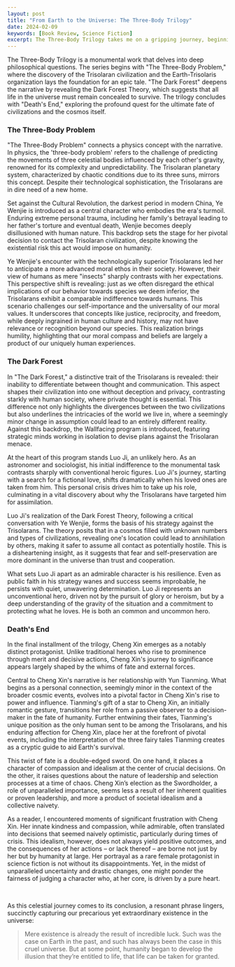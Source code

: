 ```yaml
---
layout: post
title: "From Earth to the Universe: The Three-Body Trilogy"
date: 2024-02-09
keywords: [Book Review, Science Fiction]
excerpt: The Three-Body Trilogy takes me on a gripping journey, beginning amidst the chaos of the Cultural Revolution in 'The Three-Body Problem,' progressing through the enlightening revelations of the Dark Forest Theory in 'The Dark Forest,' and culminating in the deep existential musings of 'Death's End.' This series offers a profound meditation on human civilization and highlights the extraordinary happenstance of our very existence.
---
```


The Three-Body Trilogy is a monumental work that delves into deep philosophical questions. The series begins with "The Three-Body Problem," where the discovery of the Trisolaran civilization and the Earth-Trisolaris organization lays the foundation for an epic tale. "The Dark Forest" deepens the narrative by revealing the Dark Forest Theory, which suggests that all life in the universe must remain concealed to survive. The trilogy concludes with "Death's End," exploring the profound quest for the ultimate fate of civilizations and the cosmos itself.

### The Three-Body Problem

"The Three-Body Problem" connects a physics concept with the narrative. In physics, the 'three-body problem' refers to the challenge of predicting the movements of three celestial bodies influenced by each other's gravity, renowned for its complexity and unpredictability. The Trisolaran planetary system, characterized by chaotic conditions due to its three suns, mirrors this concept. Despite their technological sophistication, the Trisolarans are in dire need of a new home.

Set against the Cultural Revolution, the darkest period in modern China, Ye Wenjie is introduced as a central character who embodies the era's turmoil. Enduring extreme personal trauma, including her family's betrayal leading to her father's torture and eventual death, Wenjie becomes deeply disillusioned with human nature. This backdrop sets the stage for her pivotal decision to contact the Trisolaran civilization, despite knowing the existential risk this act would impose on humanity.

Ye Wenjie's encounter with the technologically superior Trisolarans led her to anticipate a more advanced moral ethos in their society. However, their view of humans as mere "insects" sharply contrasts with her expectations. This perspective shift is revealing: just as we often disregard the ethical implications of our behavior towards species we deem inferior, the Trisolarans exhibit a comparable indifference towards humans. This scenario challenges our self-importance and the universality of our moral values. It underscores that concepts like justice, reciprocity, and freedom, while deeply ingrained in human culture and history, may not have relevance or recognition beyond our species. This realization brings humility, highlighting that our moral compass and beliefs are largely a product of our uniquely human experiences.

### The Dark Forest

In "The Dark Forest," a distinctive trait of the Trisolarans is revealed: their inability to differentiate between thought and communication. This aspect shapes their civilization into one without deception and privacy, contrasting starkly with human society, where private thought is essential. This difference not only highlights the divergences between the two civilizations but also underlines the intricacies of the world we live in, where a seemingly minor change in assumption could lead to an entirely different reality. Against this backdrop, the Wallfacing program is introduced, featuring strategic minds working in isolation to devise plans against the Trisolaran menace.

At the heart of this program stands Luo Ji, an unlikely hero. As an astronomer and sociologist, his initial indifference to the monumental task contrasts sharply with conventional heroic figures. Luo Ji's journey, starting with a search for a fictional love, shifts dramatically when his loved ones are taken from him. This personal crisis drives him to take up his role, culminating in a vital discovery about why the Trisolarans have targeted him for assimilation.

Luo Ji's realization of the Dark Forest Theory, following a critical conversation with Ye Wenjie, forms the basis of his strategy against the Trisolarans. The theory posits that in a cosmos filled with unknown numbers and types of civilizations, revealing one's location could lead to annihilation by others, making it safer to assume all contact as potentially hostile. This is a disheartening insight, as it suggests that fear and self-preservation are more dominant in the universe than trust and cooperation.

What sets Luo Ji apart as an admirable character is his resilience. Even as public faith in his strategy wanes and success seems improbable, he persists with quiet, unwavering determination. Luo Ji represents an unconventional hero, driven not by the pursuit of glory or heroism, but by a deep understanding of the gravity of the situation and a commitment to protecting what he loves. He is both an common and uncommon hero.

### Death's End

In the final installment of the trilogy, Cheng Xin emerges as a notably distinct protagonist. Unlike traditional heroes who rise to prominence through merit and decisive actions, Cheng Xin's journey to significance appears largely shaped by the whims of fate and external forces.

Central to Cheng Xin's narrative is her relationship with Yun Tianming. What begins as a personal connection, seemingly minor in the context of the broader cosmic events, evolves into a pivotal factor in Cheng Xin's rise to power and influence. Tianming's gift of a star to Cheng Xin, an initially romantic gesture, transitions her role from a passive observer to a decision-maker in the fate of humanity. Further entwining their fates, Tianming's unique position as the only human sent to be among the Trisolarans, and his enduring affection for Cheng Xin, place her at the forefront of pivotal events, including the interpretation of the three fairy tales Tianming creates as a cryptic guide to aid Earth's survival.

This twist of fate is a double-edged sword. On one hand, it places a character of compassion and idealism at the center of crucial decisions. On the other, it raises questions about the nature of leadership and selection processes at a time of chaos. Cheng Xin’s election as the Swordholder, a role of unparalleled importance, seems less a result of her inherent qualities or proven leadership, and more a product of societal idealism and a collective naivety.

As a reader, I encountered moments of significant frustration with Cheng Xin. Her innate kindness and compassion, while admirable, often translated into decisions that seemed naively optimistic, particularly during times of crisis. This idealism, however, does not always yield positive outcomes, and the consequences of her actions – or lack thereof – are borne not just by her but by humanity at large. Her portrayal as a rare female protagonist in science fiction is not without its disappointments. Yet, in the midst of unparalleled uncertainty and drastic changes, one might ponder the fairness of judging a character who, at her core, is driven by a pure heart.

&nbsp;

As this celestial journey comes to its conclusion, a resonant phrase lingers, succinctly capturing our precarious yet extraordinary existence in the universe:

<blockquote>
Mere existence is already the result of incredible luck. Such was the case on Earth in the past, and such has always been the case in this cruel universe. But at some point, humanity began to develop the illusion that they’re entitled to life, that life can be taken for granted.
</blockquote>